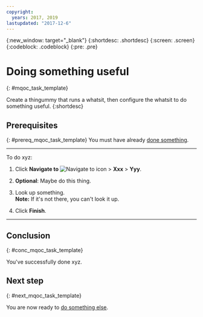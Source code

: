```yaml
---
copyright:
  years: 2017, 2019
lastupdated: "2017-12-6"
---
```


{:new_window: target="_blank"}
{:shortdesc: .shortdesc}
{:screen: .screen}
{:codeblock: .codeblock}
{:pre: .pre}

# Doing something useful
{: #mqoc_task_template}

Create a thingummy that runs a whatsit, then configure the whatsit to do something useful.
{:shortdesc}

## Prerequisites
{: #prereq_mqoc_task_template}
You must have already
[done something](/docs/services/mqcloud/mqoc_task_template.html).

---

To do xyz:

1. Click **Navigate to** <img alt="Navigate to icon" src="./images/navigate_to_icon.png"> > **Xxx** > **Yyy**.

2. **Optional**: Maybe do this thing.

3. Look up something.<br>
**Note:** If it's not there, you can't look it up.

5. Click **Finish**.

---

## Conclusion
{: #conc_mqoc_task_template}

You've successfully done xyz.

## Next step
{: #next_mqoc_task_template}

You are now ready to
[do something else](/docs/services/mqcloud/mqoc_task_template.html).
